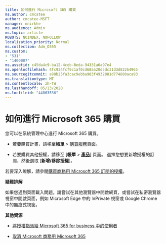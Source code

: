 ```yaml
---
title: 如何進行 Microsoft 365 購買
ms.author: cmcatee
author: cmcatee-MSFT
manager: mnirkhe
ms.audience: Admin
ms.topic: article
ROBOTS: NOINDEX, NOFOLLOW
localization_priority: Normal
ms.collection: Adm_O365
ms.custom:
- "531"
- "1400007"
ms.assetid: c45da4c9-ba12-4ceb-8eda-94331a6a97e4
ms.openlocfilehash: 4fc934fcf9c1af0cd68aa20d5dc31d3d82264965
ms.sourcegitcommit: a98b25fa3cac9ebba983f4932881d774880aca93
ms.translationtype: MT
ms.contentlocale: zh-TW
ms.lasthandoff: 05/13/2020
ms.locfileid: "44063536"
---
```

# <a name="how-to-make-a-microsoft-365-purchase"></a>如何進行 Microsoft 365 購買

您可以在系統管理中心進行 Microsoft 365 購買。
  
- 若要購買計畫，請移至**帳單** \> [購買服務](https://go.microsoft.com/fwlink/p/?linkid=868433)頁面。

- 若要購買其他授權，請移至 [**帳單** \> **[產品](https://go.microsoft.com/fwlink/p/?linkid=842054)**] 頁面。 選擇您想要新增授權的訂閱，然後選取 [**新增/移除授權**]。
  
若要深入瞭解，請參閱[購買商務用 Microsoft 365 訂閱的授權](https://docs.microsoft.com/office365/admin/subscriptions-and-billing/buy-licenses)。

**疑難排解**

如果您遇到頁面載入問題，請嘗試在其他瀏覽器中開啟網頁，或嘗試在私密瀏覽器視窗中開啟頁面，例如 Microsoft Edge 中的 InPrivate 視窗或 Google Chrome 中的無痕式視窗。

**其他資源**
  
- [將授權指派給 Microsoft 365 for business 中的使用者](https://docs.microsoft.com/office365/admin/subscriptions-and-billing/assign-licenses-to-users)

- [取消 Microsoft 商務用 Microsoft 365](https://docs.microsoft.com/office365/admin/subscriptions-and-billing/cancel-your-subscription)